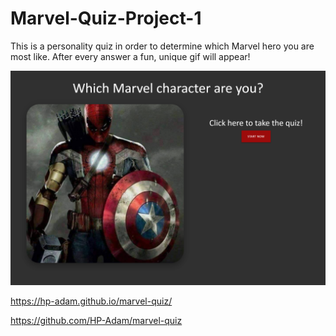 # Marvel-Quiz-Project-1

This is a personality quiz in order to determine which Marvel hero you are most like.
After every answer a fun, unique gif will appear!

![Marvel Quiz](./assets/css/screenshot.png)

https://hp-adam.github.io/marvel-quiz/

https://github.com/HP-Adam/marvel-quiz
